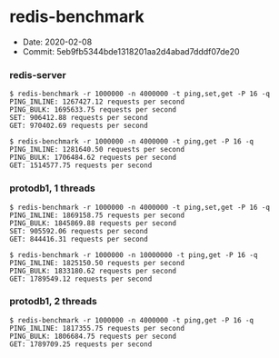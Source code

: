 
# redis-benchmark

* Date: 2020-02-08
* Commit: 5eb9fb5344bde1318201aa2d4abad7dddf07de20

### redis-server

```
$ redis-benchmark -r 1000000 -n 4000000 -t ping,set,get -P 16 -q 
PING_INLINE: 1267427.12 requests per second
PING_BULK: 1695633.75 requests per second
SET: 906412.88 requests per second
GET: 970402.69 requests per second
```

```
$ redis-benchmark -r 1000000 -n 4000000 -t ping,get -P 16 -q 
PING_INLINE: 1281640.50 requests per second
PING_BULK: 1706484.62 requests per second
GET: 1514577.75 requests per second
```

### protodb1, 1 threads

```
$ redis-benchmark -r 1000000 -n 4000000 -t ping,set,get -P 16 -q
PING_INLINE: 1869158.75 requests per second
PING_BULK: 1845869.88 requests per second
SET: 905592.06 requests per second
GET: 844416.31 requests per second
```

```
$ redis-benchmark -r 1000000 -n 10000000 -t ping,get -P 16 -q 
PING_INLINE: 1825150.50 requests per second
PING_BULK: 1833180.62 requests per second
GET: 1789549.12 requests per second
```

### protodb1, 2 threads

```
$ redis-benchmark -r 1000000 -n 4000000 -t ping,get -P 16 -q 
PING_INLINE: 1817355.75 requests per second
PING_BULK: 1806684.75 requests per second
GET: 1789709.25 requests per second
```
